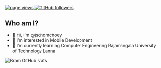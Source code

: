 <a href="https://github.com/chenxch/jschomchoey">
  <img src="https://komarev.com/ghpvc/?username=jschomchoey" alt="page views" />
</a>
<a href="https://github.com/jschomchoey?tab=followers">
  <img alt="GitHub followers" src="https://img.shields.io/github/followers/jschomchoey?color=Cyan&logo=github">
</a>

## Who am I?
- 👋 Hi, I’m @jschomchoey
- 👀 I’m interested in Mobile Development 
- 🌱 I’m currently learning Computer Engineering Rajamangala University of Technology Lanna

![Bram GitHub stats](https://github-readme-stats-eight-theta.vercel.app/api?username=jschomchoey&show_icons=true&include_all_commits=true&count_private=true&hide_border=true&hide=html,css&title_color=ffffff&text_color=c9cacc&icon_color=FFAC43&bg_color=1A2B34)
<!---
jschomchoey/jschomchoey is a ✨ special ✨ repository because its `README.md` (this file) appears on your GitHub profile.
You can click the Preview link to take a look at your changes.
--->
